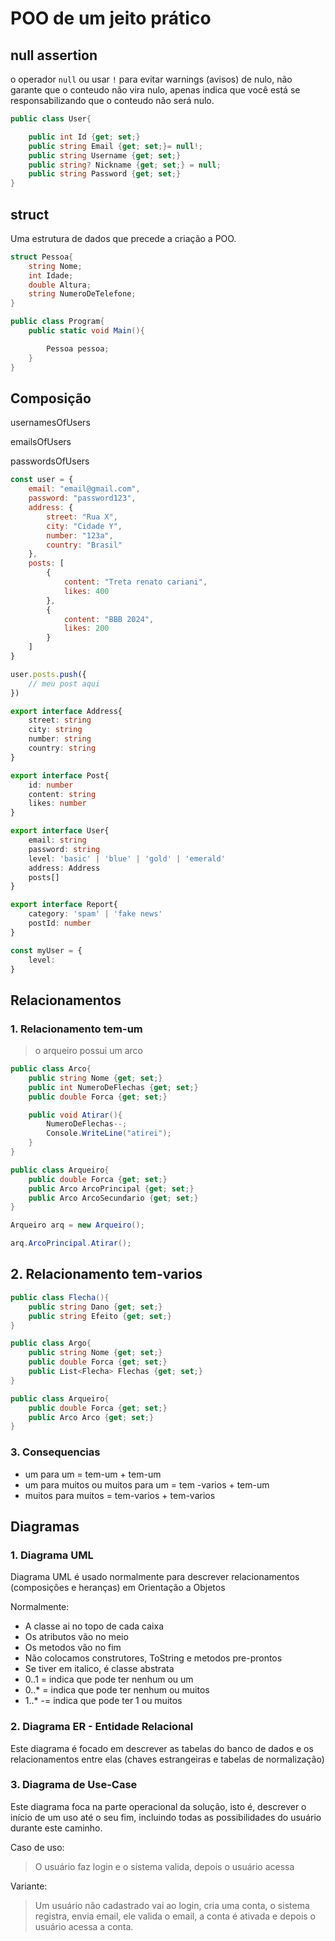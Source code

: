 # POO de um jeito prático

## null assertion

o operador `null` ou usar `!` para evitar warnings (avisos) de nulo, não garante que o conteudo não vira nulo, apenas indica que você está se responsabilizando que o conteudo não será nulo.

```cs
public class User{

    public int Id {get; set;}
    public string Email {get; set;}= null!;
    public string Username {get; set;}
    public string? Nickname {get; set;} = null;
    public string Password {get; set;}
}
```

## struct

Uma estrutura de dados que precede a criação a POO.

```cs
struct Pessoa{
    string Nome;
    int Idade;
    double Altura;
    string NumeroDeTelefone;
}

public class Program{
    public static void Main(){

        Pessoa pessoa;
    }
}
```

## Composição

usernamesOfUsers

emailsOfUsers

passwordsOfUsers

```js
const user = {
    email: "email@gmail.com",
    password: "password123",
    address: {
        street: "Rua X",
        city: "Cidade Y",
        number: "123a",
        country: "Brasil"
    },
    posts: [
        {
            content: "Treta renato cariani",
            likes: 400
        },
        {
            content: "BBB 2024",
            likes: 200
        }
    ]
}

user.posts.push({
    // meu post aqui
})
```

```ts
export interface Address{
    street: string
    city: string
    number: string
    country: string
}

export interface Post{
    id: number
    content: string
    likes: number
}

export interface User{
    email: string
    password: string
    level: 'basic' | 'blue' | 'gold' | 'emerald'
    address: Address
    posts[]
}

export interface Report{
    category: 'spam' | 'fake news'
    postId: number
}

const myUser = {
    level:
}
```

## Relacionamentos 

### 1. Relacionamento tem-um

> o arqueiro possui um arco

```cs
public class Arco{
    public string Nome {get; set;}
    public int NumeroDeFlechas {get; set;}
    public double Forca {get; set;}

    public void Atirar(){
        NumeroDeFlechas--;
        Console.WriteLine("atirei");
    }
}

public class Arqueiro{
    public double Forca {get; set;}
    public Arco ArcoPrincipal {get; set;}
    public Arco ArcoSecundario {get; set;}
}

Arqueiro arq = new Arqueiro();

arq.ArcoPrincipal.Atirar();
```

## 2. Relacionamento tem-varios

```cs
public class Flecha(){
    public string Dano {get; set;}
    public string Efeito {get; set;}
}

public class Argo{
    public string Nome {get; set;}
    public double Forca {get; set;}
    public List<Flecha> Flechas {get; set;}
}

public class Arqueiro{
    public double Forca {get; set;}
    public Arco Arco {get; set;}
}
```

### 3. Consequencias

- um para um = tem-um + tem-um
- um para muitos ou muitos para um = tem -varios + tem-um
- muitos para muitos = tem-varios + tem-varios

## Diagramas 

### 1. Diagrama UML

Diagrama UML é usado normalmente para descrever relacionamentos (composições e heranças) em Orientação a Objetos

Normalmente:

- A classe ai no topo de cada caixa
- Os atributos vão no meio
- Os metodos vão no fim
- Não colocamos construtores, ToString e metodos pre-prontos
- Se tiver em italico, é classe abstrata
- 0..1 = indica que pode ter nenhum ou um
- 0..* = indica que pode ter nenhum ou muitos
- 1..* -= indica que pode ter 1 ou muitos

### 2. Diagrama ER - Entidade Relacional

Este diagrama é focado em descrever as tabelas do banco de dados e os relacionamentos entre elas (chaves estrangeiras e tabelas de normalização)

### 3. Diagrama de Use-Case

Este diagrama foca na parte operacional da solução, isto é, descrever o início de um uso até o seu fim, incluindo todas as possibilidades do usuário durante este caminho.

Caso de uso:

> O usuário faz login e o sistema valida, depois o usuário acessa

Variante:

> Um usuário não cadastrado vai ao login, cria uma conta, o sistema registra, envia email, ele valida o email, a conta é ativada e depois o usuário acessa a conta.

